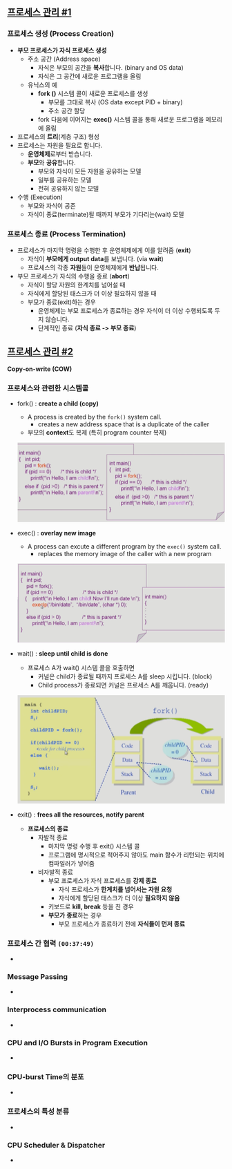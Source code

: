 ## [프로세스 관리 #1](https://core.ewha.ac.kr/publicview/C0101020140321144554159683?vmode=f)

### 프로세스 생성 (Process Creation)

- **부모 프로세스가 자식 프로세스 생성**
  - 주소 공간 (Address space)
    - 자식은 부모의 공간을 **복사**합니다. (binary and OS data)
    - 자식은 그 공간에 새로운 프로그램을 올림
  - 유닉스의 예
    - **fork ()** 시스템 콜이 새로운 프로세스를 생성
      - 부모를 그대로 복사 (OS data except PID + binary)
      - 주소 공간 할당
    - fork 다음에 이어지는 **exec()** 시스템 콜을 통해 새로운 프로그램을 메모리에 올림
- 프로세스의 **트리**(계층 구조) 형성
- 프로세스는 자원을 필요로 합니다.
  - **운영체제**로부터 받습니다.
  - **부모**와 **공유**합니다.
    - 부모와 자식이 모든 자원을 공유하는 모델
    - 일부를 공유하는 모델
    - 전혀 공유하지 않는 모델
- 수행 (Execution)
  - 부모와 자식이 공존
  - 자식이 종료(terminate)될 때까지 부모가 기다리는(wait) 모델

### 프로세스 종료 (Process Termination)

- 프로세스가 마지막 명령을 수행한 후 운영체제에게 이를 알려줌 (**exit**)
  - 자식이 **부모에게 output data**를 보냅니다. (via **wait**)
  - 프로세스의 각종 **자원**들이 운영체제에게 **반납**됩니다.
- 부모 프로세스가 자식의 수행을 종료 (**abort**)
  - 자식이 할당 자원의 한계치를 넘어설 때
  - 자식에게 할당된 태스크가 더 이상 필요하지 않을 때
  - 부모가 종료(exit)하는 경우
    - 운영체제는 부모 프로세스가 종료하는 경우 자식이 더 이상 수행되도록 두지 않습니다.
    - 단계적인 종료 (**자식 종료 -> 부모 종료**)

## [프로세스 관리 #2](https://core.ewha.ac.kr/publicview/C0101020140325134428879622?vmode=f)

**Copy-on-write (COW)**

### 프로세스와 관련한 시스템콜

- fork() : **create a child (copy)**

  - A process is created by the `fork()` system call.
    - creates a new address space that is a duplicate of the caller
  - 부모의 **context**도 복제 (특히 program counter 복제)

  ![](imgs/4_fork.png)

- exec() : **overlay new image**

  - A process can excute a different program by the `exec()` system call.
    - replaces the memory image of the caller with a new program

  ![](imgs/4_exec.png)

  

- wait() : **sleep until child is done**

  - 프로세스 A가 wait() 시스템 콜을 호출하면
    - 커널은 child가 종료될 때까지 프로세스 A를 sleep 시킵니다. (block)
    - Child process가 종료되면 커널은 프로세스 A를 깨웁니다. (ready)

  ![](imgs/4_wait.png)

- exit() : **frees all the resources, notify parent**

  - **프로세스의 종료**
    - 자발적 종료
      - 마지막 명령 수행 후 exit() 시스템 콜
      - 프로그램에 명시적으로 적어주지 않아도 main 함수가 리턴되는 위치에 컴파일러가 넣어줌
    - 비자발적 종료
      - 부모 프로세스가 자식 프로세스를 **강제 종료**
        - 자식 프로세스가 **한계치를 넘어서는 자원 요청**
        - 자식에게 할당된 태스크가 더 이상 **필요하지 않음**
      - 키보드로 **kill, break** 등을 친 경우
      - **부모가 종료**하는 경우
        - 부모 프로세스가 종료하기 전에 **자식들이 먼저 종료**

### 프로세스 간 협력 `(00:37:49)`

- 

### Message Passing

- 

### Interprocess communication

- 

### CPU and I/O Bursts in Program Execution

- 

### CPU-burst Time의 분포

- 

### 프로세스의 특성 분류

- 

### CPU Scheduler & Dispatcher

-